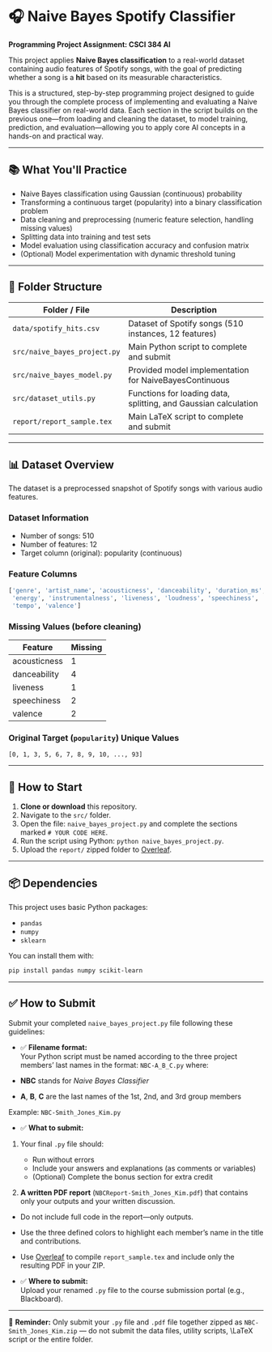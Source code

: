 # 🎧 Naive Bayes Spotify Classifier

**Programming Project Assignment: CSCI 384 AI**

This project applies **Naive Bayes classification** to a real-world dataset containing audio features of Spotify songs, with the goal of predicting whether a song is a **hit** based on its measurable characteristics.

This is a structured, step-by-step programming project designed to guide you through the complete process of implementing and evaluating a Naive Bayes classifier on real-world data. Each section in the script builds on the previous one—from loading and cleaning the dataset, to model training, prediction, and evaluation—allowing you to apply core AI concepts in a hands-on and practical way.

---

## 📚 What You'll Practice

- Naive Bayes classification using Gaussian (continuous) probability
- Transforming a continuous target (popularity) into a binary classification problem
- Data cleaning and preprocessing (numeric feature selection, handling missing values)
- Splitting data into training and test sets
- Model evaluation using classification accuracy and confusion matrix
- (Optional) Model experimentation with dynamic threshold tuning

---

## 📁 Folder Structure

| Folder / File                | Description                                                     |
| ---------------------------- | --------------------------------------------------------------- |
| `data/spotify_hits.csv`      | Dataset of Spotify songs (510 instances, 12 features)           |
| `src/naive_bayes_project.py` | Main Python script to complete and submit                       |
| `src/naive_bayes_model.py`   | Provided model implementation for NaiveBayesContinuous          |
| `src/dataset_utils.py`       | Functions for loading data, splitting, and Gaussian calculation |
| `report/report_sample.tex`   | Main LaTeX script to complete and submit                        |

---

## 📊 Dataset Overview

The dataset is a preprocessed snapshot of Spotify songs with various audio features.

### Dataset Information

- Number of songs: 510
- Number of features: 12
- Target column (original): popularity (continuous)

### Feature Columns

```python
['genre', 'artist_name', 'acousticness', 'danceability', 'duration_ms',
 'energy', 'instrumentalness', 'liveness', 'loudness', 'speechiness',
 'tempo', 'valence']
```

### Missing Values (before cleaning)

| Feature      | Missing |
| ------------ | ------- |
| acousticness | 1       |
| danceability | 4       |
| liveness     | 1       |
| speechiness  | 2       |
| valence      | 2       |

### Original Target (`popularity`) Unique Values

`[0, 1, 3, 5, 6, 7, 8, 9, 10, ..., 93]`

---

## 🚀 How to Start

1. **Clone or download** this repository.
2. Navigate to the `src/` folder.
3. Open the file: `naive_bayes_project.py` and complete the sections marked `# YOUR CODE HERE`.
4. Run the script using Python: `python naive_bayes_project.py`.
5. Upload the `report/` zipped folder to [Overleaf](https://www.overleaf.com/project).

---

## 📦 Dependencies

This project uses basic Python packages:

- `pandas`
- `numpy`
- `sklearn`

You can install them with:

```bash
pip install pandas numpy scikit-learn
```

---

## ✅ How to Submit

Submit your completed `naive_bayes_project.py` file following these guidelines:

- ✅ **Filename format:**  
  Your Python script must be named according to the three project members’ last names in the format: `NBC-A_B_C.py`
  where:

- **NBC** stands for _Naive Bayes Classifier_
- **A**, **B**, **C** are the last names of the 1st, 2nd, and 3rd group members

Example: `NBC-Smith_Jones_Kim.py`

- ✅ **What to submit:**

1. Your final `.py` file should:

   - Run without errors
   - Include your answers and explanations (as comments or variables)
   - (Optional) Complete the bonus section for extra credit

2. **A written PDF report** (`NBCReport-Smith_Jones_Kim.pdf`) that contains only your outputs and your written discussion.

- Do not include full code in the report—only outputs.
- Use the three defined colors to highlight each member’s name in the title and contributions.
- Use [Overleaf](https://www.overleaf.com/project) to compile `report_sample.tex` and include only the resulting PDF in your ZIP.

- ✅ **Where to submit:**  
  Upload your renamed `.py` file to the course submission portal (e.g., Blackboard).

---

📌 **Reminder:** Only submit your `.py` file and `.pdf` file together zipped as `NBC-Smith_Jones_Kim.zip` — do not submit the data files, utility scripts, \LaTeX script or the entire folder.
